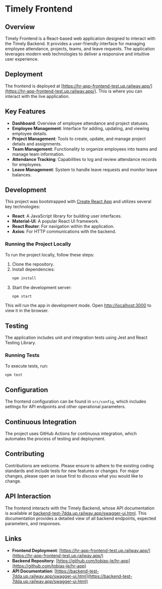 # Timely Frontend

## Overview

Timely Frontend is a React-based web application designed to interact with the Timely Backend. It provides a user-friendly interface for managing employee attendance, projects, teams, and leave requests. The application leverages modern web technologies to deliver a responsive and intuitive user experience.

## Deployment

The frontend is deployed at [https://hr-app-frontend-test.up.railway.app/](https://hr-app-frontend-test.up.railway.app/). This is where you can interact with the live application.

## Key Features

- **Dashboard**: Overview of employee attendance and project statuses.
- **Employee Management**: Interface for adding, updating, and viewing employee details.
- **Project Management**: Tools to create, update, and manage project details and assignments.
- **Team Management**: Functionality to organize employees into teams and manage team information.
- **Attendance Tracking**: Capabilities to log and review attendance records for employees.
- **Leave Management**: System to handle leave requests and monitor leave balances.

## Development

This project was bootstrapped with [Create React App](https://github.com/facebook/create-react-app) and utilizes several key technologies:

- **React**: A JavaScript library for building user interfaces.
- **Material-UI**: A popular React UI framework.
- **React Router**: For navigation within the application.
- **Axios**: For HTTP communications with the backend.

### Running the Project Locally

To run the project locally, follow these steps:

1. Clone the repository.
2. Install dependencies:
   ```bash
   npm install
   ```
3. Start the development server:
   ```bash
   npm start
   ```

This will run the app in development mode. Open [http://localhost:3000](http://localhost:3000) to view it in the browser.

## Testing

The application includes unit and integration tests using Jest and React Testing Library.

### Running Tests

To execute tests, run:

```bash
npm test
```

## Configuration

The frontend configuration can be found in `src/config`, which includes settings for API endpoints and other operational parameters.

## Continuous Integration

The project uses GitHub Actions for continuous integration, which automates the process of testing and deployment.

## Contributing

Contributions are welcome. Please ensure to adhere to the existing coding standards and include tests for new features or changes. For major changes, please open an issue first to discuss what you would like to change.

## API Interaction

The frontend interacts with the Timely Backend, whose API documentation is available at [backend-test-7dda.up.railway.app/swagger-ui.html](https://backend-test-7dda.up.railway.app/swagger-ui.html). This documentation provides a detailed view of all backend endpoints, expected parameters, and responses.

## Links

- **Frontend Deployment**: [https://hr-app-frontend-test.up.railway.app/](https://hr-app-frontend-test.up.railway.app/)
- **Backend Repository**: [https://github.com/tobias-le/hr-app](https://github.com/tobias-le/hr-app)
- **API Documentation**: [https://backend-test-7dda.up.railway.app/swagger-ui.html](https://backend-test-7dda.up.railway.app/swagger-ui.html)
